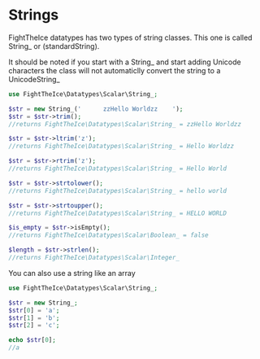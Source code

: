 # Strings
FightTheIce datatypes has two types of string classes. This one is called String_ or (standardString).


It should be noted if you start with a String_ and start adding Unicode characters the class will not automaticlly convert the string to a UnicodeString_

```php
use FightTheIce\Datatypes\Scalar\String_;

$str = new String_('      zzHello Worldzz    ');
$str = $str->trim();
//returns FightTheIce\Datatypes\Scalar\String_ = zzHello Worldzz

$str = $str->ltrim('z');
//returns FightTheIce\Datatypes\Scalar\String_ = Hello Worldzz

$str = $str->rtrim('z');
//returns FightTheIce\Datatypes\Scalar\String_ = Hello World

$str = $str->strtolower();
//returns FightTheIce\Datatypes\Scalar\String_ = hello world

$str = $str->strtoupper();
//returns FightTheIce\Datatypes\Scalar\String_ = HELLO WORLD

$is_empty = $str->isEmpty();
//returns FightTheIce\Datatypes\Scalar\Boolean_ = false

$length = $str->strlen();
//returns FightTheIce\Datatypes\Scalar\Integer_
```

You can also use a string like an array
```php
use FightTheIce\Datatypes\Scalar\String_;

$str = new String_;
$str[0] = 'a';
$str[1] = 'b';
$str[2] = 'c';

echo $str[0];
//a
```